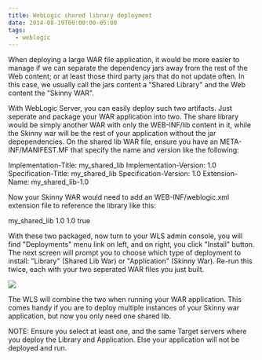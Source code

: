 ```yaml
---
title: WebLogic shared library deployment
date: 2014-08-19T00:00:00-05:00
tags:
  - weblogic
---
```

When deploying a large WAR file application, it would be more easier to manage if we can separate the dependency jars away from the rest of the Web content; or at least those third party jars that do not update often. In this case, we usually call the jars content a "Shared Library" and the Web content the "Skinny WAR".

With WebLogic Server, you can easily deploy such two artifacts. Just seperate and package your WAR application into two. The share library would be simply another WAR with only the WEB-INF/lib content in it, while the Skinny war will be the rest of your application without the jar depependencies. On the shared lib WAR file, ensure you have an META-INF/MANIFEST.MF that specify the name and version like the following:

Implementation-Title: my_shared_lib
Implementation-Version: 1.0
Specification-Title: my_shared_lib
Specification-Version: 1.0
Extension-Name: my_shared_lib-1.0

Now your Skinny WAR would need to add an WEB-INF/weblogic.xml extension file to reference the library like this:

<weblogic-web-app> 
    <library-ref>
        <library-name>my_shared_lib</library-name>
        <specification-version>1.0</specification-version>
        <implementation-version>1.0</implementation-version>
        <exact-match>true</exact-match>
    </library-ref>
</weblogic-web-app>

With these two packaged, now turn to your WLS admin console, you will find "Deployments" menu link on left, and on right, you click "Install" button. The next screen will prompt you to choose which type of deployment to install: "Library" (Shared Lib War) or "Application" (Skinny War). Re-run this twice, each with your two seperated WAR files you just built. 

![](/build/images/posts/2014/wls-shared-lib.png)

The WLS will combine the two when running your WAR application. This comes handy if you are to deploy multiple instances of your Skinny war application, but now you only need one shared lib.

NOTE: Ensure you select at least one, and the same Target servers where you deploy the Library and Application. Else your application will not be deployed and run.
